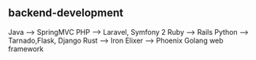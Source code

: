 
## backend-development
Java --> SpringMVC
PHP --> Laravel, Symfony 2
Ruby --> Rails
Python --> Tarnado,Flask, Django
Rust --> Iron
Elixer --> Phoenix
Golang web framework
